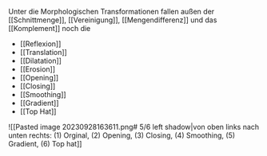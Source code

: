 Unter die Morphologischen Transformationen fallen außen der [[Schnittmenge]], [[Vereinigung]], [[Mengendifferenz]] und das [[Komplement]] noch die
- [[Reflexion]]
- [[Translation]]
- [[Dilatation]]
- [[Erosion]]
- [[Opening]]
- [[Closing]]
- [[Smoothing]]
- [[Gradient]]
- [[Top Hat]]

![[Pasted image 20230928163611.png# 5/6 left shadow|von oben links nach unten rechts: (1) Orginal, (2) Opening, (3) Closing, (4) Smoothing, (5) Gradient, (6) Top hat]]